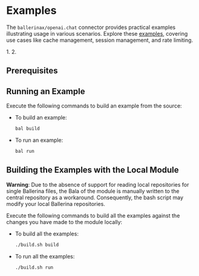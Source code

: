 # Examples

The `ballerinax/openai.chat` connector provides practical examples illustrating usage in various scenarios. Explore these [examples](https://github.com/ballerina-platform/module-ballerinax-openai.chat/tree/main/examples), covering use cases like cache management, session management, and rate limiting.

[//]: # (TODO: Add examples)
1. 
2. 

## Prerequisites

[//]: # (TODO: Add prerequisites)

## Running an Example

Execute the following commands to build an example from the source:

* To build an example:

    ```bash
    bal build
    ```

* To run an example:

    ```bash
    bal run
    ```

## Building the Examples with the Local Module

**Warning**: Due to the absence of support for reading local repositories for single Ballerina files, the Bala of the module is manually written to the central repository as a workaround. Consequently, the bash script may modify your local Ballerina repositories.

Execute the following commands to build all the examples against the changes you have made to the module locally:

* To build all the examples:

    ```bash
    ./build.sh build
    ```

* To run all the examples:

    ```bash
    ./build.sh run
    ```